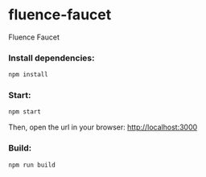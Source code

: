 # fluence-faucet
Fluence Faucet

### Install dependencies:
```bash
npm install
```

### Start:
```bash
npm start
```

Then, open the url in your browser: [http://localhost:3000](http://localhost:3000)

### Build:
```bash
npm run build
```